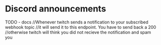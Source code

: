 # Discord announcements

TODO - docs
//Whenever twitch sends a notification to your subscribed webhook topic
//it will send it to this endpoint. You have to send back a 200
//otherwise twitch will think you did not recieve the notification and spam you